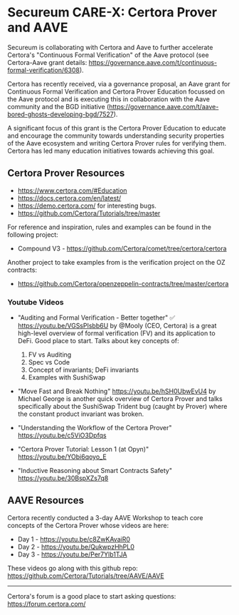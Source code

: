 # Secureum CARE-X: Certora Prover and AAVE

Secureum is collaborating with Certora and Aave to further accelerate Certora's "Continuous Formal Verification" of the Aave protocol (see Certora-Aave grant details: https://governance.aave.com/t/continuous-formal-verification/6308).

Certora has recently received, via a governance proposal, an Aave grant for Continuous Formal Verification and Certora Prover Education focussed on the Aave protocol and is executing this in collaboration with the Aave community and the BGD initiative (https://governance.aave.com/t/aave-bored-ghosts-developing-bgd/7527).

A significant focus of this grant is the Certora Prover Education to educate and encourage the community towards understanding security properties of the Aave ecosystem and writing Certora Prover rules for verifying them. Certora has led many education initiatives towards achieving this goal.

## Certora Prover Resources

- https://www.certora.com/#Education
- https://docs.certora.com/en/latest/
- https://demo.certora.com/ for interesting bugs.
- https://github.com/Certora/Tutorials/tree/master

For reference and inspiration, rules and examples can be found in the following project:
- Compound V3 - https://github.com/Certora/comet/tree/certora/certora

Another project to take examples from is the verification project on the OZ contracts:
- https://github.com/Certora/openzeppelin-contracts/tree/master/certora

### Youtube Videos
- "Auditing and Formal Verification - Better together" ✅ https://youtu.be/VGSsPIsbb6U by @Mooly (CEO, Certora) is a great high-level overview of formal verification (FV) and its application to DeFi. Good place to start. Talks about key concepts of:

    1. FV vs Auditing
    2. Spec vs Code
    3. Concept of invariants; DeFi invariants
    4. Examples with SushiSwap

- "Move Fast and Break Nothing" https://youtu.be/hSH0UbwEvU4 by Michael George is another quick overview of Certora Prover and talks specifically about the SushiSwap Trident bug (caught by Prover) where the constant product invariant was broken.

- "Understanding the Workflow of the Certora Prover" https://youtu.be/c5ViO3Dpfqs
- "Certora Prover Tutorial: Lesson 1 (at Opyn)" https://youtu.be/YObi6qoyo_E
- "Inductive Reasoning about Smart Contracts Safety" https://youtu.be/30BspXZs7q8

## AAVE Resources

Certora recently conducted a 3-day AAVE Workshop to teach core concepts of the Certora Prover whose videos are here:

- Day 1 - https://youtu.be/c8ZwKAvaiR0
- Day 2 - https://youtu.be/QukwpzHhPL0
- Day 3 - https://youtu.be/Per7Ylb1TJA

These videos go along with this github repo: https://github.com/Certora/Tutorials/tree/AAVE/AAVE

-------------------------

Certora's forum is a good place to start asking questions: https://forum.certora.com/
